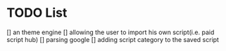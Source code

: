 # TODO List
[] an theme engine
[] allowing the user to import his own script(i.e. paid script hub)
[] parsing google
[] adding script category to the saved script
